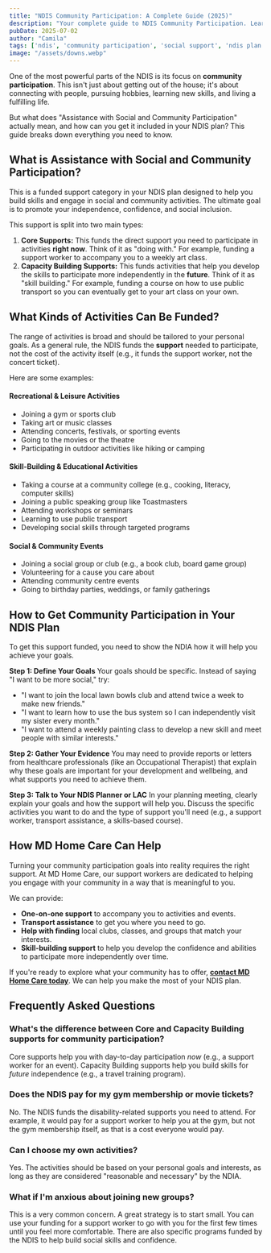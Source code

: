 ```yaml
---
title: "NDIS Community Participation: A Complete Guide (2025)"
description: "Your complete guide to NDIS Community Participation. Learn what 'Assistance with Social and Community Participation' is, what it funds, and how to get it in your plan."
pubDate: 2025-07-02
author: "Camila"
tags: ['ndis', 'community participation', 'social support', 'ndis plan']
image: "/assets/downs.webp"
---
```


One of the most powerful parts of the NDIS is its focus on **community participation**. This isn't just about getting out of the house; it's about connecting with people, pursuing hobbies, learning new skills, and living a fulfilling life.

But what does "Assistance with Social and Community Participation" actually mean, and how can you get it included in your NDIS plan? This guide breaks down everything you need to know.

## What is Assistance with Social and Community Participation?

This is a funded support category in your NDIS plan designed to help you build skills and engage in social and community activities. The ultimate goal is to promote your independence, confidence, and social inclusion.

This support is split into two main types:

1.  **Core Supports:** This funds the direct support you need to participate in activities **right now**. Think of it as "doing with." For example, funding a support worker to accompany you to a weekly art class.
2.  **Capacity Building Supports:** This funds activities that help you develop the skills to participate more independently in the **future**. Think of it as "skill building." For example, funding a course on how to use public transport so you can eventually get to your art class on your own.

## What Kinds of Activities Can Be Funded?

The range of activities is broad and should be tailored to your personal goals. As a general rule, the NDIS funds the **support** needed to participate, not the cost of the activity itself (e.g., it funds the support worker, not the concert ticket).

Here are some examples:

#### Recreational & Leisure Activities
-   Joining a gym or sports club
-   Taking art or music classes
-   Attending concerts, festivals, or sporting events
-   Going to the movies or the theatre
-   Participating in outdoor activities like hiking or camping

#### Skill-Building & Educational Activities
-   Taking a course at a community college (e.g., cooking, literacy, computer skills)
-   Joining a public speaking group like Toastmasters
-   Attending workshops or seminars
-   Learning to use public transport
-   Developing social skills through targeted programs

#### Social & Community Events
-   Joining a social group or club (e.g., a book club, board game group)
-   Volunteering for a cause you care about
-   Attending community centre events
-   Going to birthday parties, weddings, or family gatherings

## How to Get Community Participation in Your NDIS Plan

To get this support funded, you need to show the NDIA how it will help you achieve your goals.

**Step 1: Define Your Goals**
Your goals should be specific. Instead of saying "I want to be more social," try:
-   "I want to join the local lawn bowls club and attend twice a week to make new friends."
-   "I want to learn how to use the bus system so I can independently visit my sister every month."
-   "I want to attend a weekly painting class to develop a new skill and meet people with similar interests."

**Step 2: Gather Your Evidence**
You may need to provide reports or letters from healthcare professionals (like an Occupational Therapist) that explain why these goals are important for your development and wellbeing, and what supports you need to achieve them.

**Step 3: Talk to Your NDIS Planner or LAC**
In your planning meeting, clearly explain your goals and how the support will help you. Discuss the specific activities you want to do and the type of support you'll need (e.g., a support worker, transport assistance, a skills-based course).

## How MD Home Care Can Help

Turning your community participation goals into reality requires the right support. At MD Home Care, our support workers are dedicated to helping you engage with your community in a way that is meaningful to you.

We can provide:
-   **One-on-one support** to accompany you to activities and events.
-   **Transport assistance** to get you where you need to go.
-   **Help with finding** local clubs, classes, and groups that match your interests.
-   **Skill-building support** to help you develop the confidence and abilities to participate more independently over time.

If you're ready to explore what your community has to offer, **[contact MD Home Care today](/contact)**. We can help you make the most of your NDIS plan.

## Frequently Asked Questions

### What's the difference between Core and Capacity Building supports for community participation?
Core supports help you with day-to-day participation *now* (e.g., a support worker for an event). Capacity Building supports help you build skills for *future* independence (e.g., a travel training program).

### Does the NDIS pay for my gym membership or movie tickets?
No. The NDIS funds the disability-related supports you need to attend. For example, it would pay for a support worker to help you at the gym, but not the gym membership itself, as that is a cost everyone would pay.

### Can I choose my own activities?
Yes. The activities should be based on your personal goals and interests, as long as they are considered "reasonable and necessary" by the NDIA.

### What if I'm anxious about joining new groups?
This is a very common concern. A great strategy is to start small. You can use your funding for a support worker to go with you for the first few times until you feel more comfortable. There are also specific programs funded by the NDIS to help build social skills and confidence.
